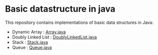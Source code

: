 # Basic datastructure in java 

This repository contains implementations of basic data structures in Java:

 - Dynamic Array : [Array.java](Array.java)
 - Doubly Linked List : [DoublyLinkedList.java](DoublyLinkedList.java)
 - Stack : [Stack.java](Stack.java)
 - Queue : [Queue.java](Queue.java)
